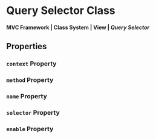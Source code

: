 # Query Selector Class
**MVC Framework \| Class System \| View \| *Query Selector***  

## Properties
### `context` Property
### `method` Property
### `name` Property
### `selector` Property
### `enable` Property